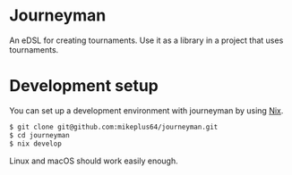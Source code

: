# Journeyman

An eDSL for creating tournaments. Use it as a library in a project that uses
tournaments.

# Development setup

You can set up a development environment with journeyman by using
[Nix](https://nixos.org/).

``` sh
$ git clone git@github.com:mikeplus64/journeyman.git
$ cd journeyman
$ nix develop
```

Linux and macOS should work easily enough. 
